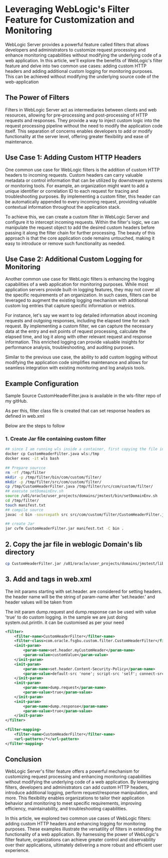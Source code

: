 # Leveraging WebLogic's Filter Feature for Customization and Monitoring


WebLogic Server provides a powerful feature called filters that allows developers and administrators to customize request processing and enhance monitoring capabilities without modifying the underlying code of a web application. In this article, we'll explore the benefits of WebLogic's filter feature and delve into two common use cases: adding custom HTTP headers and adding additional custom logging for monitoring purposes. This can be achieved without modifying the underlying source code of the web-application

## The Power of Filters

Filters in WebLogic Server act as intermediaries between clients and web resources, allowing for pre-processing and post-processing of HTTP requests and responses. They provide a way to inject custom logic into the request processing pipeline without the need to modify the application code itself. This separation of concerns enables developers to add or modify functionality at the server level, offering greater flexibility and ease of maintenance.

## Use Case 1: Adding Custom HTTP Headers

One common use case for WebLogic filters is the addition of custom HTTP headers to incoming requests. Custom headers can carry valuable metadata or control information that can be utilized by downstream systems or monitoring tools. For example, an organization might want to add a unique identifier or correlation ID to each request for tracing and troubleshooting purposes. By implementing a custom filter, this header can be automatically appended to every incoming request, providing valuable contextual information throughout the application stack.

To achieve this, we can create a custom filter in WebLogic Server and configure it to intercept incoming requests. Within the filter's logic, we can manipulate the request object to add the desired custom headers before passing it along the filter chain for further processing. The beauty of this approach is that the core application code remains untouched, making it easy to introduce or remove such functionality as needed.

## Use Case 2: Additional Custom Logging for Monitoring

Another common use case for WebLogic filters is enhancing the logging capabilities of a web application for monitoring purposes. While most application servers provide built-in logging features, they may not cover all the specific requirements of an organization. In such cases, filters can be leveraged to augment the existing logging mechanism with additional custom log entries that capture specific information or metrics.

For instance, let's say we want to log detailed information about incoming requests and outgoing responses, including the elapsed time for each request. By implementing a custom filter, we can capture the necessary data at the entry and exit points of request processing, calculate the elapsed time, and log it along with other relevant request and response information. This enriched logging can provide valuable insights for performance analysis, troubleshooting, and auditing purposes.

Similar to the previous use case, the ability to add custom logging without modifying the application code simplifies maintenance and allows for seamless integration with existing monitoring and log analysis tools.


## Example Configuration

Sample Source CustomHeaderFilter.java is available in the wls-filter repo of my gitHub.

As per this, filter class file is created that can set response headers as defined in web.xml

Below are the steps to follow

### 1. Create Jar file containing custom filter

``` bash
## since I am running wls inside a container, first copying the file inside container.
docker cp CustomHeaderFilter.java wls:/tmp
docker exec -it wls bash
 
## Prepare sourcce
rm -rf /tmp/filter
mkdir -p /tmp/filter/bin/com/custom/filter/
mkdir -p /tmp/filter/src/com/custom/filter/
cp /tmp/CustomHeaderFilter.java /tmp/filter/src/com/custom/filter/
## execute setDomainEnv.sh
source /u01/oracle/user_projects/domains/jmstest/bin/setDomainEnv.sh
cd /tmp/filter/
touch manifest.txt
## compile source
javac -d bin -sourcepath src src/com/custom/filter/CustomHeaderFilter.java
 
## create Jar
jar cvfm CustomHeaderFilter.jar manifest.txt -C bin .
```
## 2. Copy the jar file in weblogic Domain's lib directory

``` bash
cp CustomHeaderFilter.jar /u01/oracle/user_projects/domains/jmstest/lib/
```
## 3. Add <filter> and  <filter-mapping> tags in web.xml


The init params starting with set.header. are considered for setting headers. the header name will be the string of param-name after 'set.header.' and header values will be taken from <param-value>


The init param dump.request and dump.response can be used with value 'true' to do custom logging. in the sample we are just doing system.out.println. it can be customised as per your need

``` xml
<filter>
    <filter-name>CustomHeaderFilter</filter-name>
    <filter-class>com.oracle.fsgbu.custom.filter.CustomHeaderFilter</filter-class>
    <init-param>                                                                                              
        <param-name>set.header.myCustomHeader</param-name>
        <param-value>customValue</param-value>
    </init-param>
    <init-param>
        <param-name>set.header.Content-Security-Policy</param-name>
        <param-value>default-src 'none'; script-src 'self'; connect-src 'self'; img-src 'self'; style-src 'self';</param-value>
    </init-param>
    <init-param>
        <param-name>dump.request</param-name>                                                                
        <param-value>true</param-value>
    </init-param>
    <init-param>
        <param-name>dump.response</param-name>                                                                    
        <param-value>true</param-value>                                                                                    
    </init-param>
</filter>
 
<filter-mapping>
    <filter-name>CustomHeaderFilter</filter-name>
    <url-pattern>/*</url-pattern>
</filter-mapping>
```


## Conclusion

WebLogic Server's filter feature offers a powerful mechanism for customizing request processing and enhancing monitoring capabilities without modifying the underlying code of a web application. By leveraging filters, developers and administrators can add custom HTTP headers, introduce additional logging, perform request/response manipulation, and more. This flexibility enables organizations to tailor their application behavior and monitoring to meet specific requirements, improving efficiency, maintainability, and troubleshooting capabilities.

In this article, we explored two common use cases of WebLogic filters: adding custom HTTP headers and enhancing logging for monitoring purposes. These examples illustrate the versatility of filters in extending the functionality of a web application. By harnessing the power of WebLogic's filter feature, organizations can achieve greater control and observability over their applications, ultimately delivering a more robust and efficient user experience.
